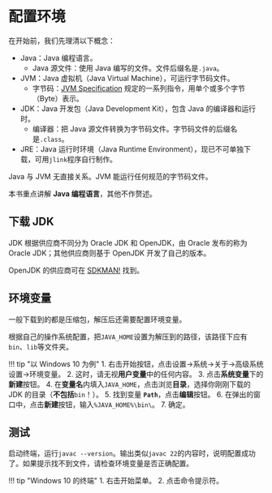 # 配置环境

在开始前，我们先理清以下概念：

- Java：Java 编程语言。
    - Java 源文件：使用 Java 编写的文件。文件后缀名是`.java`。
- JVM：Java 虚拟机（Java Virtual Machine），可运行字节码文件。
    - 字节码：[JVM Specification](https://docs.oracle.com/javase/specs/jvms/se22/html/index.html)
      规定的一系列指令，用单个或多个字节（Byte）表示。
- JDK：Java 开发包（Java Development Kit），包含 Java 的编译器和运行时。
    - 编译器：把 Java 源文件转换为字节码文件。字节码文件的后缀名是`.class`。
- JRE：Java 运行时环境（Java Runtime Environment），现已不可单独下载，可用`jlink`程序自行制作。

Java 与 JVM 无直接关系。JVM 能运行任何规范的字节码文件。

本书重点讲解 **Java 编程语言**，其他不作赘述。

## 下载 JDK

JDK 根据供应商不同分为 Oracle JDK 和 OpenJDK，由 Oracle 发布的称为 Oracle JDK；其他供应商则基于 OpenJDK 开发了自己的版本。

OpenJDK 的供应商可在 [SDKMAN!](https://sdkman.io/jdks) 找到。

## 环境变量

一般下载到的都是压缩包，解压后还需要配置环境变量。

根据自己的操作系统配置，把`JAVA_HOME`设置为解压到的路径，该路径下应有`bin`、`lib`等文件夹。

!!! tip "以 Windows 10 为例"
    1. 右击开始按钮，点击设置→系统→关于→高级系统设置→环境变量。
    2. 这时，请无视**用户变量**中的任何内容。
    3. 点击**系统变量**下的**新建**按钮。
    4. 在**变量名**内填入`JAVA_HOME`，点击浏览**目录**，选择你刚刚下载的 JDK 的目录（**不包括**`bin`！）。
    5. 找到变量 **`Path`**，点击**编辑**按钮。
    6. 在弹出的窗口中，点击**新建**按钮，输入`%JAVA_HOME%\bin\`。
    7. 确定。

## 测试

启动终端，运行`javac --version`。输出类似`javac 22`的内容时，说明配置成功了。如果提示找不到文件，请检查环境变量是否正确配置。

!!! tip "Windows 10 的终端"
    1. 右击开始菜单。
    2. 点击命令提示符。
